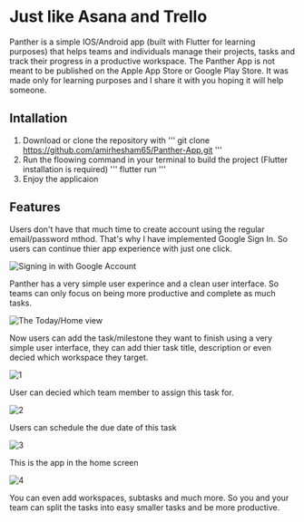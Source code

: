 # Just like Asana and Trello

Panther is a simple IOS/Android app (built with Flutter for learning purposes) that helps teams and individuals manage their projects, tasks and track their progress in a productive workspace. The Panther App is not meant to be published on the Apple App Store or Google Play Store. It was made only for learning purposes and I share it with you hoping it will help someone.

## Intallation
1. Download or clone the repository with 
'''
git clone https://github.com/amirhesham65/Panther-App.git
'''
2. Run the floowing command in your terminal to build the project (Flutter installation is required)
'''
flutter run
'''
3. Enjoy the applicaion

## Features
Users don't have that much time to create account using the regular email/password mthod. That's why I have implemented Google Sign In. So users can continue thier app experience with just one click.

![Signing in with Google Account](https://i.ibb.co/ZKV68xg/Screen-Shot-2019-12-15-at-7-46-39-AM.png)

Panther has a very simple user experince and a clean user interface. So teams can only focus on being more productive and complete as much tasks.

![The Today/Home view](https://i.ibb.co/f2f4KdQ/Screen-Shot-2019-12-15-at-7-38-26-AM.png)

Now users can add the task/milestone they want to finish using a very simple user interface, they can add thier task title, description or even decied which workspace they target.

![1](https://i.ibb.co/sq5bGJH/Screen-Shot-2019-12-15-at-7-51-45-AM.png)

User can decied which team member to assign this task for.

![2](https://i.ibb.co/gzX3wRZ/Screen-Shot-2019-12-15-at-7-51-51-AM.png)

Users can schedule the due date of this task

![3](https://i.ibb.co/gzX3wRZ/Screen-Shot-2019-12-15-at-7-51-51-AM.png)

This is the app in the home screen

![4](https://i.ibb.co/5x3GPsJ/Screen-Shot-2019-12-15-at-7-52-22-AM.png)

You can even add workspaces, subtasks and much more. So you and your team can split the tasks into easy smaller tasks and be more productive.